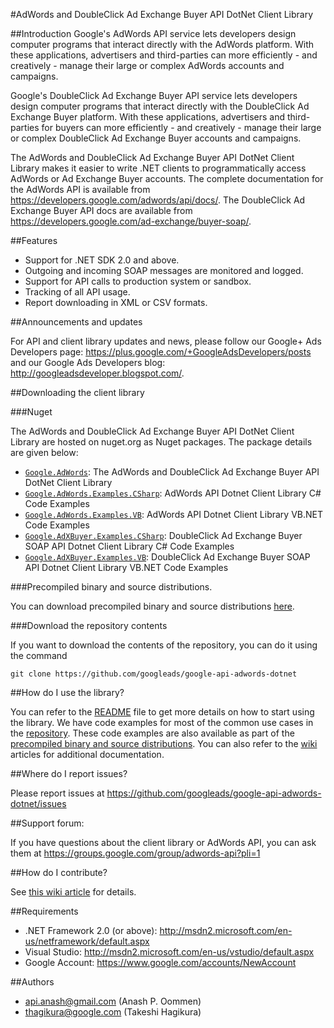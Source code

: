 #AdWords and DoubleClick Ad Exchange Buyer API DotNet Client Library

##Introduction
Google's AdWords API service lets developers design computer programs that interact directly with the AdWords platform. With these applications, advertisers and third-parties can more efficiently - and creatively - manage their large or complex AdWords accounts and campaigns.

Google's DoubleClick Ad Exchange Buyer API service lets developers design computer programs that interact directly with the DoubleClick Ad Exchange Buyer platform. With these applications, advertisers and third-parties for buyers can more efficiently - and creatively - manage their large or complex DoubleClick Ad Exchange Buyer accounts and campaigns.

The AdWords and DoubleClick Ad Exchange Buyer API DotNet Client Library makes it easier to write .NET clients to programmatically access AdWords or Ad Exchange Buyer accounts. The complete documentation for the AdWords API is available from  https://developers.google.com/adwords/api/docs/. The DoubleClick Ad Exchange Buyer API docs are available from https://developers.google.com/ad-exchange/buyer-soap/.

##Features

- Support for .NET SDK 2.0 and above.
- Outgoing and incoming SOAP messages are monitored and logged.
- Support for API calls to production system or sandbox.
- Tracking of all API usage.
- Report downloading in XML or CSV formats.

##Announcements and updates

For API and client library updates and news, please follow our Google+ Ads Developers page: https://plus.google.com/+GoogleAdsDevelopers/posts and our Google Ads Developers blog: http://googleadsdeveloper.blogspot.com/.

##Downloading the client library

###Nuget

The AdWords and DoubleClick Ad Exchange Buyer API DotNet Client Library are hosted on nuget.org as Nuget packages. The package details are given below:

- [`Google.AdWords`](https://www.nuget.org/packages/Google.AdWords/): The AdWords and DoubleClick Ad Exchange Buyer API DotNet Client Library
- [`Google.AdWords.Examples.CSharp`](https://www.nuget.org/packages/Google.AdWords.Examples.CSharp/): AdWords API Dotnet Client Library C# Code Examples
- [`Google.AdWords.Examples.VB`](https://www.nuget.org/packages/Google.AdWords.Examples.VB/): AdWords API Dotnet Client Library VB.NET Code Examples
- [`Google.AdXBuyer.Examples.CSharp`](https://www.nuget.org/packages/Google.AdXBuyer.Examples.CSharp/): DoubleClick Ad Exchange Buyer SOAP API Dotnet Client Library C# Code Examples
- [`Google.AdXBuyer.Examples.VB`](https://www.nuget.org/packages/Google.AdXBuyer.Examples.VB/): DoubleClick Ad Exchange Buyer SOAP API Dotnet Client Library VB.NET Code Examples

###Precompiled binary and source distributions.

You can download precompiled binary and source distributions [here](../../releases/latest).

###Download the repository contents

If you want to download the contents of the repository, you can do it using the command

```
git clone https://github.com/googleads/google-api-adwords-dotnet
```

##How do I use the library?

You can refer to the [README](README) file to get more details on how to start using the library. We have code examples for most of the common use cases in the [repository](examples). These code examples are also available as part of the [precompiled binary and source distributions](../../releases/latest). You can also refer to the [wiki](../../wiki) articles for additional documentation.

##Where do I report issues?

Please report issues at https://github.com/googleads/google-api-adwords-dotnet/issues

##Support forum:

If you have questions about the client library or AdWords API, you can ask them at https://groups.google.com/group/adwords-api?pli=1

##How do I contribute?

See [this wiki article](../../wiki/Becoming-a-contributor) for details.

##Requirements

  - .NET Framework 2.0 (or above): http://msdn2.microsoft.com/en-us/netframework/default.aspx
  - Visual Studio: http://msdn2.microsoft.com/en-us/vstudio/default.aspx
  - Google Account: https://www.google.com/accounts/NewAccount


##Authors
  - api.anash@gmail.com (Anash P. Oommen)
  - thagikura@google.com (Takeshi Hagikura)
